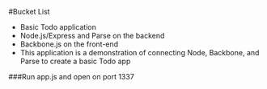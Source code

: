 #Bucket List

- Basic Todo application
- Node.js/Express and Parse on the backend
- Backbone.js on the front-end
- This application is a demonstration of connecting Node, Backbone, and Parse to create a basic Todo app


###Run app.js and open on port 1337
